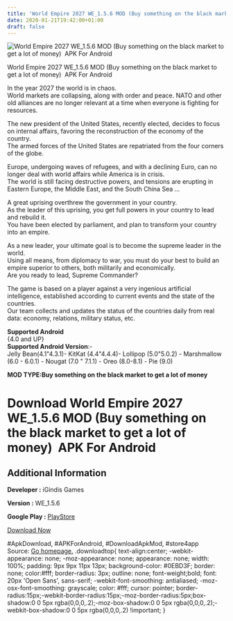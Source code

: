 ```yaml
---
title: 'World Empire 2027 WE_1.5.6 MOD (Buy something on the black market to get a lot of money)  APK For Android'
date: 2020-01-21T19:42:00+01:00
draft: false
---
```


![World Empire 2027 WE_1.5.6 MOD (Buy something on the black market to get a lot of money)  APK For Android](https://i0.wp.com/apkhome.net/wp-content/uploads/2020/01/World-Empire-2027-WE_1.5.6-MOD-Buy-something-on-the-black-market-to-get-a-lot-of-money.png "World Empire 2027 WE_1.5.6 MOD (Buy something on the black market to get a lot of money)  APK For Android")

  

World Empire 2027 WE\_1.5.6 MOD (Buy something on the black market to get a lot of money)  APK For Android

In the year 2027 the world is in chaos.  
World markets are collapsing, along with order and peace. NATO and other old alliances are no longer relevant at a time when everyone is fighting for resources.

The new president of the United States, recently elected, decides to focus on internal affairs, favoring the reconstruction of the economy of the country.  
The armed forces of the United States are repatriated from the four corners of the globe.

Europe, undergoing waves of refugees, and with a declining Euro, can no longer deal with world affairs while America is in crisis.  
The world is still facing destructive powers, and tensions are erupting in Eastern Europe, the Middle East, and the South China Sea ...

A great uprising overthrew the government in your country.  
As the leader of this uprising, you get full powers in your country to lead and rebuild it.  
You have been elected by parliament, and plan to transform your country into an empire.

As a new leader, your ultimate goal is to become the supreme leader in the world.  
Using all means, from diplomacy to war, you must do your best to build an empire superior to others, both militarily and economically.  
Are you ready to lead, Supreme Commander?

The game is based on a player against a very ingenious artificial intelligence, established according to current events and the state of the countries.  
Our team collects and updates the status of the countries daily from real data: economy, relations, military status, etc.

**Supported Android**  
{4.0 and UP}  
**Supported Android Version**:-  
Jelly Bean(4.1"4.3.1)- KitKat (4.4"4.4.4)- Lollipop (5.0"5.0.2) - Marshmallow (6.0 - 6.0.1) - Nougat (7.0 " 7.1.1) - Oreo (8.0-8.1) - Pie (9.0)

**MOD TYPE:Buy something on the black market to get a lot of money**

Download World Empire 2027 WE\_1.5.6 MOD (Buy something on the black market to get a lot of money)  APK For Android
====================================================================================================================

Additional Information
----------------------

**Developer :** iGindis Games

**Version :** WE\_1.5.6

**Google Play :** [PlayStore](https://play.google.com/store/apps/details?id=com.igindis.worldempire2027)

  

[Download Now](https://store4app.co/post/world-empire-2027-we-1-5-6-mod-buy-something-on-the-black-market-to-get-a-lot-of-money-apk-for-android_1579630170)

  
#ApkDownload, #APKForAndroid, #DownloadApkMod, #store4app  
Source: [Go homepage.](https://store4app.co/post/world-empire-2027-we-1-5-6-mod-buy-something-on-the-black-market-to-get-a-lot-of-money-apk-for-android_1579630170) .downloadtop{ text-align:center; -webkit-appearance: none; -moz-appearance: none; appearance: none; width: 100%; padding: 9px 9px 11px 13px; background-color: #0EBD3F; border: none; color:#fff; border-radius: 3px; outline: none; font-weight;bold; font: 20px 'Open Sans', sans-serif; -webkit-font-smoothing: antialiased; -moz-osx-font-smoothing: grayscale; color: #fff; cursor: pointer; border-radius:15px;-webkit-border-radius:15px;-moz-border-radius:5px;box-shadow:0 0 5px rgba(0,0,0,.2);-moz-box-shadow:0 0 5px rgba(0,0,0,.2);-webkit-box-shadow:0 0 5px rgba(0,0,0,.2) !important; }